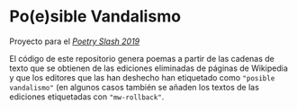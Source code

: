# Po(e)sible Vandalismo

Proyecto para el [_Poetry Slash 2019_](https://poesia.javier.is/)

El código de este repositorio genera poemas a partir de las cadenas de texto que se obtienen de las ediciones eliminadas de páginas de Wikipedia y que los editores que las han deshecho han etiquetado como `"posible vandalismo"` (en algunos casos también se añaden los textos de las ediciones etiquetadas con `"mw-rollback"`.
